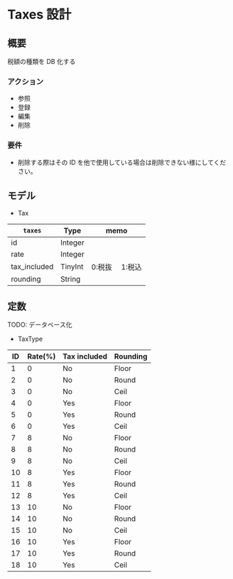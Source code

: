 # Taxes 設計

## 概要

税額の種類を DB 化する

### アクション

- 参照
- 登録
- 編集
- 削除

### 要件

- 削除する際はその ID を他で使用している場合は削除できない様にしてください。

## モデル

- Tax

| `taxes`      | Type    | memo 　 　　    |
| ------------ | ------- | --------------- |
| id           | Integer | 　 　　         |
| rate         | Integer | 　 　　         |
| tax_included | TinyInt | 0:税抜　 1:税込 |
| rounding     | String  | 　 　　         |

## 定数

TODO: データベース化

- TaxType

| ID  | Rate(%) | Tax included | Rounding |
| --- | ------- | ------------ | -------- |
| 1   | 0       | No           | Floor    |
| 2   | 0       | No           | Round    |
| 3   | 0       | No           | Ceil     |
| 4   | 0       | Yes          | Floor    |
| 5   | 0       | Yes          | Round    |
| 6   | 0       | Yes          | Ceil     |
| 7   | 8       | No           | Floor    |
| 8   | 8       | No           | Round    |
| 9   | 8       | No           | Ceil     |
| 10  | 8       | Yes          | Floor    |
| 11  | 8       | Yes          | Round    |
| 12  | 8       | Yes          | Ceil     |
| 13  | 10      | No           | Floor    |
| 14  | 10      | No           | Round    |
| 15  | 10      | No           | Ceil     |
| 16  | 10      | Yes          | Floor    |
| 17  | 10      | Yes          | Round    |
| 18  | 10      | Yes          | Ceil     |
